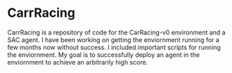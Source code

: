 # CarrRacing
CarrRacing is a repository of code for the CarRacing-v0 environment and a SAC agent. I have been working on getting the enviornment running for a few months now without success. I included important scripts for running the enviornment. My goal is to successfully deploy an agent in the enviornment to achieve an arbitrarily high score.
